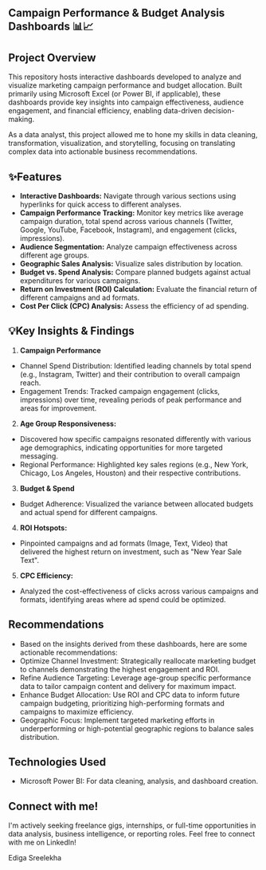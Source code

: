 ## Campaign Performance & Budget Analysis Dashboards 📊📈
## Project Overview

This repository hosts interactive dashboards developed to analyze and visualize marketing campaign performance and budget allocation. Built primarily using Microsoft Excel (or Power BI, if applicable), these dashboards provide key insights into campaign effectiveness, audience engagement, and financial efficiency, enabling data-driven decision-making.

As a data analyst, this project allowed me to hone my skills in data cleaning, transformation, visualization, and storytelling, focusing on translating complex data into actionable business recommendations.

## ✨Features

* **Interactive Dashboards:**  Navigate through various sections using hyperlinks for quick access to different analyses.
* **Campaign Performance Tracking:** Monitor key metrics like average campaign duration, total spend across various channels (Twitter, Google, YouTube, Facebook, Instagram), and engagement (clicks, impressions).
* **Audience Segmentation:** Analyze campaign effectiveness across different age groups.
* **Geographic Sales Analysis:** Visualize sales distribution by location.
* **Budget vs. Spend Analysis:** Compare planned budgets against actual expenditures for various campaigns.
* **Return on Investment (ROI) Calculation:** Evaluate the financial return of different campaigns and ad formats.
* **Cost Per Click (CPC) Analysis:** Assess the efficiency of ad spending.

## 💡Key Insights & Findings

1. **Campaign Performance**

* Channel Spend Distribution: Identified leading channels by total spend (e.g., Instagram, Twitter) and their contribution to overall campaign reach.
* Engagement Trends: Tracked campaign engagement (clicks, impressions) over time, revealing periods of peak performance and areas for improvement.

2. **Age Group Responsiveness:**

* Discovered how specific campaigns resonated differently with various age demographics, indicating opportunities for more targeted messaging.
* Regional Performance: Highlighted key sales regions (e.g., New York, Chicago, Los Angeles, Houston) and their respective contributions.

3. **Budget & Spend**

* Budget Adherence: Visualized the variance between allocated budgets and actual spend for different campaigns.

4. **ROI Hotspots:**

* Pinpointed campaigns and ad formats (Image, Text, Video) that delivered the highest return on investment, such as "New Year Sale Text".

5. **CPC Efficiency:**

* Analyzed the cost-effectiveness of clicks across various campaigns and formats, identifying areas where ad spend could be optimized.

## Recommendations

* Based on the insights derived from these dashboards, here are some actionable recommendations:
* Optimize Channel Investment: Strategically reallocate marketing budget to channels demonstrating the highest engagement and ROI.
* Refine Audience Targeting: Leverage age-group specific performance data to tailor campaign content and delivery for maximum impact.
* Enhance Budget Allocation: Use ROI and CPC data to inform future campaign budgeting, prioritizing high-performing formats and campaigns to maximize efficiency.
* Geographic Focus: Implement targeted marketing efforts in underperforming or high-potential geographic regions to balance sales distribution.

## Technologies Used

* Microsoft Power BI: For data cleaning, analysis, and dashboard creation.

## Connect with me!
I'm actively seeking freelance gigs, internships, or full-time opportunities in data analysis, business intelligence, or reporting roles. Feel free to connect with me on LinkedIn!

Ediga Sreelekha
